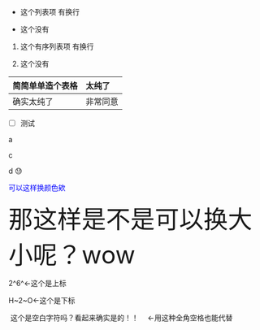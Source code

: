 -   这个列表项
    有换行

-   这个没有

1.  这个有序列表项
    有换行  

2. 这个没有

|简简单单造个表格|太纯了|
|:--------------|:----|
|确实太纯了|非常同意|

- [ ] 测试

a

[^_^]:
    b这就是注释吗

c

d
:sweat:
[^_^]: # (哈哈我是注释，不会在浏览器中显示。)
<font color=blue>可以这样换颜色欸</font>

<font size=10%>那这样是不是可以换大小呢？wow</font>


2^6^←这个是上标

H~2~O←这个是下标

&nbsp;这个是空白字符吗？看起来确实是的！！
　←用这种全角空格也能代替